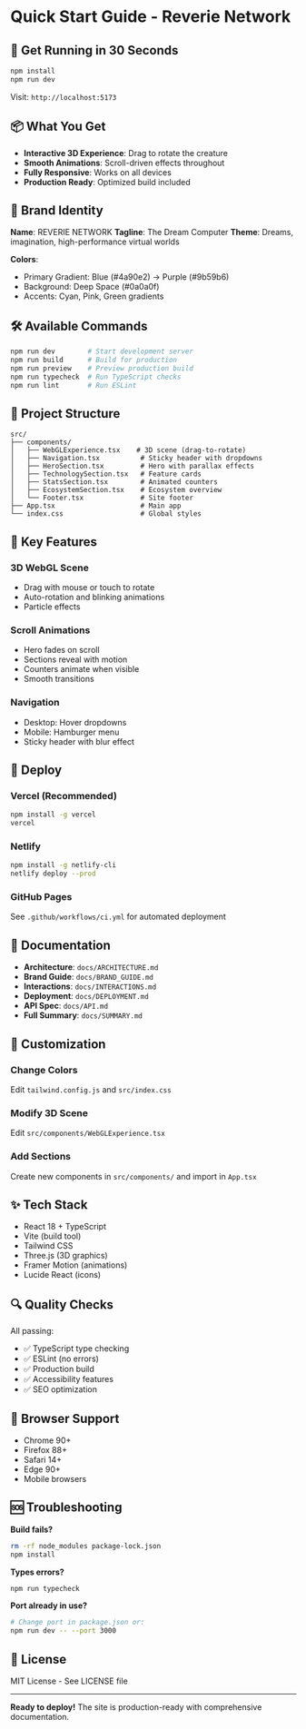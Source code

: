 # Quick Start Guide - Reverie Network

## 🚀 Get Running in 30 Seconds

```bash
npm install
npm run dev
```

Visit: `http://localhost:5173`

## 📦 What You Get

- **Interactive 3D Experience**: Drag to rotate the creature
- **Smooth Animations**: Scroll-driven effects throughout
- **Fully Responsive**: Works on all devices
- **Production Ready**: Optimized build included

## 🎨 Brand Identity

**Name**: REVERIE NETWORK
**Tagline**: The Dream Computer
**Theme**: Dreams, imagination, high-performance virtual worlds

**Colors**:
- Primary Gradient: Blue (#4a90e2) → Purple (#9b59b6)
- Background: Deep Space (#0a0a0f)
- Accents: Cyan, Pink, Green gradients

## 🛠 Available Commands

```bash
npm run dev        # Start development server
npm run build      # Build for production
npm run preview    # Preview production build
npm run typecheck  # Run TypeScript checks
npm run lint       # Run ESLint
```

## 📂 Project Structure

```
src/
├── components/
│   ├── WebGLExperience.tsx    # 3D scene (drag-to-rotate)
│   ├── Navigation.tsx          # Sticky header with dropdowns
│   ├── HeroSection.tsx         # Hero with parallax effects
│   ├── TechnologySection.tsx   # Feature cards
│   ├── StatsSection.tsx        # Animated counters
│   ├── EcosystemSection.tsx    # Ecosystem overview
│   └── Footer.tsx              # Site footer
├── App.tsx                     # Main app
└── index.css                   # Global styles
```

## 🎯 Key Features

### 3D WebGL Scene
- Drag with mouse or touch to rotate
- Auto-rotation and blinking animations
- Particle effects

### Scroll Animations
- Hero fades on scroll
- Sections reveal with motion
- Counters animate when visible
- Smooth transitions

### Navigation
- Desktop: Hover dropdowns
- Mobile: Hamburger menu
- Sticky header with blur effect

## 🚢 Deploy

### Vercel (Recommended)
```bash
npm install -g vercel
vercel
```

### Netlify
```bash
npm install -g netlify-cli
netlify deploy --prod
```

### GitHub Pages
See `.github/workflows/ci.yml` for automated deployment

## 📖 Documentation

- **Architecture**: `docs/ARCHITECTURE.md`
- **Brand Guide**: `docs/BRAND_GUIDE.md`
- **Interactions**: `docs/INTERACTIONS.md`
- **Deployment**: `docs/DEPLOYMENT.md`
- **API Spec**: `docs/API.md`
- **Full Summary**: `docs/SUMMARY.md`

## 🎨 Customization

### Change Colors
Edit `tailwind.config.js` and `src/index.css`

### Modify 3D Scene
Edit `src/components/WebGLExperience.tsx`

### Add Sections
Create new components in `src/components/` and import in `App.tsx`

## ✨ Tech Stack

- React 18 + TypeScript
- Vite (build tool)
- Tailwind CSS
- Three.js (3D graphics)
- Framer Motion (animations)
- Lucide React (icons)

## 🔍 Quality Checks

All passing:
- ✅ TypeScript type checking
- ✅ ESLint (no errors)
- ✅ Production build
- ✅ Accessibility features
- ✅ SEO optimization

## 📱 Browser Support

- Chrome 90+
- Firefox 88+
- Safari 14+
- Edge 90+
- Mobile browsers

## 🆘 Troubleshooting

**Build fails?**
```bash
rm -rf node_modules package-lock.json
npm install
```

**Types errors?**
```bash
npm run typecheck
```

**Port already in use?**
```bash
# Change port in package.json or:
npm run dev -- --port 3000
```

## 📄 License

MIT License - See LICENSE file

---

**Ready to deploy!** The site is production-ready with comprehensive documentation.
